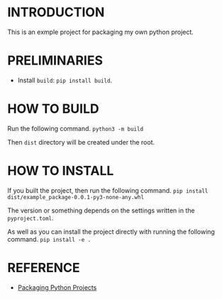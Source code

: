 # INTRODUCTION
This is an exmple project for packaging my own python project.

# PRELIMINARIES
- Install `build`: `pip install build`.

# HOW TO BUILD
Run the following command.
`python3 -m build`

Then `dist` directory will be created under the root.

# HOW TO INSTALL
If you built the project, then run the following command.
`pip install dist/example_package-0.0.1-py3-none-any.whl`

The version or something depends on the settings written in the `pyproject.toml`.

As well as you can install the project directly with running the following command.
`pip install -e .`

# REFERENCE
- [Packaging Python Projects](https://packaging.python.org/en/latest/tutorials/packaging-projects/)